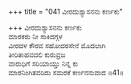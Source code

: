 +++
title = "041 ವೀರದುಶ್ಯಾಸನನು ಕರ್ಣಕು"

+++
ವೀರದುಶ್ಯಾಸನನು ಕರ್ಣಕು  
ಮಾರಕರು ನೀ ಸಾಕಿದಗ್ಗಳ  
ವೀರದಳ ಕೌರವ ಸಹೋದರಸೇನೆ ಮೊದಲಾಗಿ  
ತೀರಿತಾಹವದಲಿ ಕುರುವ್ರಜ  
ವಾರುಧಿಗೆ ಸರಿಯಾಯ್ತು ನಿನ್ನ ಕು  
ಮಾರನಿಂಗಿತವರಿದು ಸಮರಕೆ ಕರ್ಣನನುವಾದ      ॥41॥